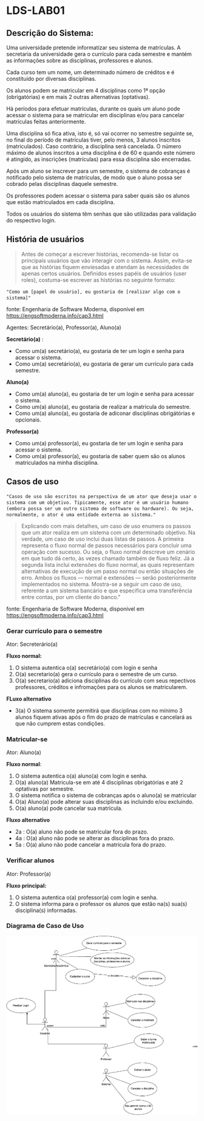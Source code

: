 # LDS-LAB01

## Descrição do Sistema:

Uma universidade pretende informatizar seu sistema de matrículas. A secretaria da universidade gera o currículo para cada semestre e mantém as informações sobre as disciplinas, professores e alunos.

Cada curso tem um nome, um determinado número de créditos e é constituído por diversas disciplinas.

Os alunos podem se matricular em 4 disciplinas como 1ª opção (obrigatórias) e em mais 2 outras alternativas (optativas).

Há períodos para efetuar matrículas, durante os quais um aluno pode acessar o sistema para se matricular em disciplinas e/ou para cancelar matrículas feitas anteriormente.

Uma disciplina só fica ativa, isto é, só vai ocorrer no semestre seguinte se, no final do período de matrículas tiver, pelo menos, 3 alunos inscritos (matriculados). Caso contrário, a disciplina será cancelada. O número máximo de alunos inscritos a uma disciplina é de 60 e quando este número é atingido, as inscrições (matrículas) para essa disciplina são encerradas.

Após um aluno se inscrever para um semestre, o sistema de cobranças é notificado pelo sistema de matrículas, de modo que o aluno possa ser cobrado pelas disciplinas daquele semestre.

Os professores podem acessar o sistema para saber quais são os alunos que estão matriculados em cada disciplina.

Todos os usuários do sistema têm senhas que são utilizadas para validação do respectivo login.


## História de usuários

> Antes de começar a escrever histórias, recomenda-se listar os principais usuários que vão interagir com o sistema. Assim, evita-se que as histórias fiquem enviesadas e atendam às necessidades de apenas certos usuários. Definidos esses papéis de usuários (user roles), costuma-se escrever as histórias no seguinte formato:

	"Como um [papel de usuário], eu gostaria de [realizar algo com o sistema]"

fonte: Engenharia de Software Moderna, disponível em https://engsoftmoderna.info/cap3.html

Agentes: Secretário(a), Professor(a), Aluno(a)


**Secretário(a)** :
* Como um(a) secretário(a), eu gostaria de ter um login e senha para acessar o sistema.
* Como um(a) secretário(a), eu gostaria de gerar um currículo para cada semestre.


**Aluno(a)**
* Como um(a) aluno(a), eu gostaria de ter um login e senha para acessar o sistema.
* Como um(a) aluno(a), eu gostaria de realizar a matrícula do semestre.
* Como um(a) aluno(a), eu gostaria de adiconar disciplinas obrigátórias e opcionais.


**Professor(a)**
* Como um(a) professor(a), eu gostaria de ter um login e senha para acessar o sistema.
* Como um(a) professor(a), eu gostaria de saber quem são os alunos matriculados na minha disciplina.


## Casos de uso


	"Casos de uso são escritos na perspectiva de um ator que deseja usar o sistema com um objetivo. Tipicamente, esse ator é um usuário humano (embora possa ser um outro sistema de software ou hardware). Ou seja, normalmente, o ator é uma entidade externa ao sistema."

> Explicando com mais detalhes, um caso de uso enumera os passos que um ator realiza em um sistema com um determinado objetivo. Na verdade, um caso de uso inclui duas listas de passos. A primeira representa o fluxo normal de passos necessários para concluir uma operação com sucesso. Ou seja, o fluxo normal descreve um cenário em que tudo dá certo, às vezes chamado também de fluxo feliz. Já a segunda lista inclui extensões do fluxo normal, as quais representam alternativas de execução de um passo normal ou então situações de erro. Ambos os fluxos — normal e extensões — serão posteriormente implementados no sistema. Mostra-se a seguir um caso de uso, referente a um sistema bancário e que especifica uma transferência entre contas, por um cliente do banco."

fonte: Engenharia de Software Moderna, disponível em https://engsoftmoderna.info/cap3.html

### Gerar currículo para o semestre
Ator: Secreterário(a)

**Fluxo normal:**
1. O sistema autentica o(a) secretário(a) com login e senha
2. O(a) secretario(a) gera o currículo para o semestre de um curso.
3. O(a) secretario(a) adiciona disciplinas do currículo com seus repectivos professores, créditos e infromações para os alunos se matricularem.

**FLuxo alternativo**
* 3(a) O sistema somente permitirá que disciplinas com no mínimo 3 alunos fiquem ativas após o fim do prazo de matrículas e cancelará
as que não cumprem estas condições.



### Matricular-se
Ator: Aluno(a)

**Fluxo normal**:
1. O sistema autentica o(a) aluno(a) com login e senha.
2. O(a) aluno(a) Matricula-se em até 4 disciplinas obrigatórias e até 2 optativas por semestre.
3. O sistema notifica o sistema de cobranças após o aluno(a) se matricular
4. O(a) Aluno(a) pode alterar suas disciplinas as incluindo e/ou excluindo.
5. O(a) aluno(a) pode cancelar sua matrícula.


**Fluxo alternativo**
* 2a : O(a) aluno não pode se matricular fora do prazo.
* 4a : O(a) aluno não pode se alterar as disciplinas fora do prazo.
* 5a : O(a) aluno não pode cancelar a matrícula fora do prazo.


### Verificar alunos
Ator: Professor(a)

**Fluxo principal:**
1. O sistema autentica o(a) professor(a) com login e senha.
2. O sistema informa para o professor os alunos que estão na(s) sua(s) disciplina(s) informadas.

### Diagrama de Caso de Uso
![diagrama de caso de uso](./Projeto/DCU-versao2.png)